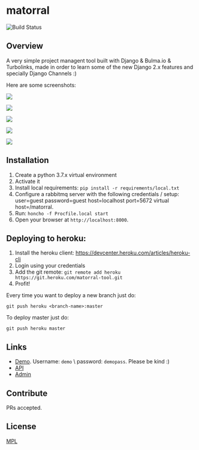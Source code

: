 # matorral

![Build Status](https://travis-ci.com/matagus/matorral.svg)

## Overview

A very simple project managent tool built with Django & Bulma.io & Turbolinks, made in order to learn some of the new
Django 2.x features and specially Django Channels :)

Here are some screenshots:

![](https://github.com/matagus/matorral/raw/master/matorral/static/screenshots/stories-1.png)

![](https://github.com/matagus/matorral/raw/master/matorral/static/screenshots/stories-2.png)

![](https://github.com/matagus/matorral/raw/master/matorral/static/screenshots/stories-4.png)

![](https://github.com/matagus/matorral/raw/master/matorral/static/screenshots/epics-1.png)

![](https://github.com/matagus/matorral/raw/master/matorral/static/screenshots/sprints-1.png)

## Installation

1. Create a python 3.7.x virtual environment
2. Activate it
3. Install local requirements: `pip install -r requirements/local.txt`
4. Configure a rabbitmq server with the following credentials / setup: user=guest password=guest host=localhost port=5672 virtual host=/matorral.
5. Run: `honcho -f Procfile.local start`
7. Open your browser at `http://localhost:8000`.

## Deploying to heroku:

1. Install the heroku client: https://devcenter.heroku.com/articles/heroku-cli
2. Login using your credentials
3. Add the git remote: `git remote add heroku https://git.heroku.com/matorral-tool.git`
4. Profit!

Every time you want to deploy a new branch just do:

    git push heroku <branch-name>:master

To deploy master just do:

    git push heroku master

## Links

 * [Demo](https://matorral.alameda.dev/). Username: `demo` \ password: `demopass`. Please be kind :)
 * [API](https://matorral.alameda.dev/api/v1/)
 * [Admin](https://matorral.alameda.dev/admin/)


## Contribute

PRs accepted.

## License

[MPL](https://www.mozilla.org/en-US/MPL/)
